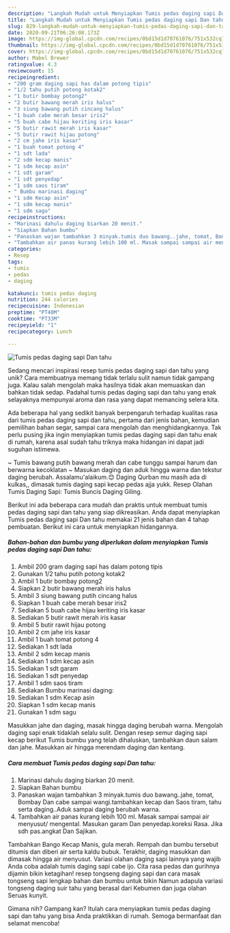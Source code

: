 ```yaml
---
description: "Langkah Mudah untuk Menyiapkan Tumis pedas daging sapi Dan tahu yang Enak"
title: "Langkah Mudah untuk Menyiapkan Tumis pedas daging sapi Dan tahu yang Enak"
slug: 829-langkah-mudah-untuk-menyiapkan-tumis-pedas-daging-sapi-dan-tahu-yang-enak
date: 2020-09-21T06:26:08.173Z
image: https://img-global.cpcdn.com/recipes/0bd15d1d70761076/751x532cq70/tumis-pedas-daging-sapi-dan-tahu-foto-resep-utama.jpg
thumbnail: https://img-global.cpcdn.com/recipes/0bd15d1d70761076/751x532cq70/tumis-pedas-daging-sapi-dan-tahu-foto-resep-utama.jpg
cover: https://img-global.cpcdn.com/recipes/0bd15d1d70761076/751x532cq70/tumis-pedas-daging-sapi-dan-tahu-foto-resep-utama.jpg
author: Mabel Brewer
ratingvalue: 4.3
reviewcount: 15
recipeingredient:
- "200 gram daging sapi has dalam potong tipis"
- "1/2 tahu putih potong kotak2"
- "1 butir bombay potong2"
- "2 butir bawang merah iris halus"
- "3 siung bawang putih cincang halus"
- "1 buah cabe merah besar iris2"
- "5 buah cabe hijau keriting iris kasar"
- "5 butir rawit merah iris kasar"
- "5 butir rawit hijau potong"
- "2 cm jahe iris kasar"
- "1 buah tomat potong 4"
- "1 sdt lada"
- "2 sdm kecap manis"
- "1 sdm kecap asin"
- "1 sdt garam"
- "1 sdt penyedap"
- "1 sdm saos tiram"
- " Bumbu marinasi daging"
- "1 sdm Kecap asin"
- "1 sdm kecap manis"
- "1 sdm sagu"
recipeinstructions:
- "Marinasi dahulu daging biarkan 20 menit."
- "Siapkan Bahan bumbu"
- "Panaskan wajan tambahkan 3 minyak.tumis duo bawang..jahe, tomat, Bombay Dan cabe sampai wangi.tambahkan kecap dan Saos tiram, tahu serta daging..Aduk sampai daging berubah warna."
- "Tambahkan air panas kurang lebih 100 ml. Masak sampai sampai air menyusut/ mengental. Masukan garam Dan penyedap.koreksi Rasa. Jika sdh pas.angkat Dan Sajikan."
categories:
- Resep
tags:
- tumis
- pedas
- daging

katakunci: tumis pedas daging 
nutrition: 244 calories
recipecuisine: Indonesian
preptime: "PT40M"
cooktime: "PT33M"
recipeyield: "1"
recipecategory: Lunch

---
```



![Tumis pedas daging sapi Dan tahu](https://img-global.cpcdn.com/recipes/0bd15d1d70761076/751x532cq70/tumis-pedas-daging-sapi-dan-tahu-foto-resep-utama.jpg)

Sedang mencari inspirasi resep tumis pedas daging sapi dan tahu yang unik? Cara membuatnya memang tidak terlalu sulit namun tidak gampang juga. Kalau salah mengolah maka hasilnya tidak akan memuaskan dan bahkan tidak sedap. Padahal tumis pedas daging sapi dan tahu yang enak selayaknya mempunyai aroma dan rasa yang dapat memancing selera kita.

Ada beberapa hal yang sedikit banyak berpengaruh terhadap kualitas rasa dari tumis pedas daging sapi dan tahu, pertama dari jenis bahan, kemudian pemilihan bahan segar, sampai cara mengolah dan menghidangkannya. Tak perlu pusing jika ingin menyiapkan tumis pedas daging sapi dan tahu enak di rumah, karena asal sudah tahu triknya maka hidangan ini dapat jadi suguhan istimewa.

~ Tumis bawang putih bawang merah dan cabe tunggu sampai harum dan berwarna kecoklatan ~ Masukan daging dan aduk hingga warna dan tekstur daging berubah. Assalamu&#39;alaikum.😊 Daging Qurban mu masih ada di kulkas,, dimasak tumis daging sapi kecap pedas ajja yukk. Resep Olahan Tumis Daging Sapi: Tumis Buncis Daging Giling.


Berikut ini ada beberapa cara mudah dan praktis untuk membuat tumis pedas daging sapi dan tahu yang siap dikreasikan. Anda dapat menyiapkan Tumis pedas daging sapi Dan tahu memakai 21 jenis bahan dan 4 tahap pembuatan. Berikut ini cara untuk menyiapkan hidangannya.

<!--inarticleads1-->

##### Bahan-bahan dan bumbu yang diperlukan dalam menyiapkan Tumis pedas daging sapi Dan tahu:

1. Ambil 200 gram daging sapi has dalam potong tipis
1. Gunakan 1/2 tahu putih potong kotak2
1. Ambil 1 butir bombay potong2
1. Siapkan 2 butir bawang merah iris halus
1. Ambil 3 siung bawang putih cincang halus
1. Siapkan 1 buah cabe merah besar iris2
1. Sediakan 5 buah cabe hijau keriting iris kasar
1. Sediakan 5 butir rawit merah iris kasar
1. Ambil 5 butir rawit hijau potong
1. Ambil 2 cm jahe iris kasar
1. Ambil 1 buah tomat potong 4
1. Sediakan 1 sdt lada
1. Ambil 2 sdm kecap manis
1. Sediakan 1 sdm kecap asin
1. Sediakan 1 sdt garam
1. Sediakan 1 sdt penyedap
1. Ambil 1 sdm saos tiram
1. Sediakan  Bumbu marinasi daging:
1. Sediakan 1 sdm Kecap asin
1. Siapkan 1 sdm kecap manis
1. Gunakan 1 sdm sagu


Masukkan jahe dan daging, masak hingga daging berubah warna. Mengolah daging sapi enak tidaklah selalu sulit. Dengan resep semur daging sapi kecap berikut Tumis bumbu yang telah dihaluskan, tambahkan daun salam dan jahe. Masukkan air hingga merendam daging dan kentang. 

<!--inarticleads2-->

##### Cara membuat Tumis pedas daging sapi Dan tahu:

1. Marinasi dahulu daging biarkan 20 menit.
1. Siapkan Bahan bumbu
1. Panaskan wajan tambahkan 3 minyak.tumis duo bawang..jahe, tomat, Bombay Dan cabe sampai wangi.tambahkan kecap dan Saos tiram, tahu serta daging..Aduk sampai daging berubah warna.
1. Tambahkan air panas kurang lebih 100 ml. Masak sampai sampai air menyusut/ mengental. Masukan garam Dan penyedap.koreksi Rasa. Jika sdh pas.angkat Dan Sajikan.


Tambahkan Bango Kecap Manis, gula merah. Rempah dan bumbu tersebut ditumis dan diberi air serta kaldu bubuk. Terakhir, daging masukkan dan dimasak hingga air menyusut. Variasi olahan daging sapi lainnya yang wajib Anda coba adalah tumis daging sapi cabe ijo. Cita rasa pedas dan gurihnya dijamin bikin ketagihan! resep tongseng daging sapi dan cara masak tongseng sapi lengkap bahan dan bumbu untuk bikin Namun adapula variasi tongseng daging suir tahu yang berasal dari Kebumen dan juga olahan Seruas kunyit. 

Gimana nih? Gampang kan? Itulah cara menyiapkan tumis pedas daging sapi dan tahu yang bisa Anda praktikkan di rumah. Semoga bermanfaat dan selamat mencoba!
